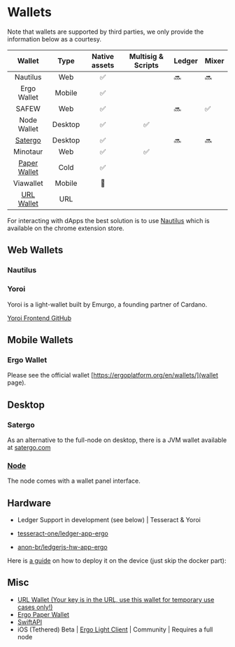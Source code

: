 # Wallets

Note that wallets are supported by third parties, we only provide the information below as a courtesy.


|    Wallet    |   Type  | Native assets | Multisig & Scripts | Ledger | Mixer |
|:------------:|:-------:|:-------------:|:------------------:|--------|-------|
| Nautilus     | Web     | ✅           |                    | 🔜   | 🔜   |
| Ergo Wallet  | Mobile  | ✅           |                    |        |       |
| SAFEW        | Web     | ✅           |                    | 🔜    | ✅   |
| Node Wallet  | Desktop | ✅           | ✅                |        |       |
| [Satergo](https://www.satergo.com)      | Desktop | ✅           |                    | 🔜    | 🔜   |
| Minotaur     | Web     | ✅           | ✅                |        |       |
| [Paper Wallet](https://anon-br.github.io/ergo-paper-wallet/) | Cold    | ✅           |                    |        |       |
| Viawallet    | Mobile  | 🚫           |                    |        |       |
| [URL Wallet](https://erg.urlwallet.org/)   | URL     |               |                    |        |       |



For interacting with dApps the best solution is to use [Nautilus](https://github.com/capt-nemo429/nautilus-wallet) which is available on the chrome extension store.

## Web Wallets

### Nautilus

### Yoroi

Yoroi is a light-wallet built by Emurgo, a founding partner of Cardano. 

[Yoroi Frontend GitHub](https://github.com/Emurgo/yoroi-frontend)


## Mobile Wallets

### Ergo Wallet

Please see the official wallet [https://ergoplatform.org/en/wallets/](wallet page). 

## Desktop

### Satergo

As an alternative to the full-node on desktop, there is a JVM wallet available at [satergo.com](https://www.satergo.com)

### [Node](/node)

The node comes with a wallet panel interface. 


## Hardware

- Ledger Support in development (see below)  | Tesseract & Yoroi

- [tesseract-one/ledger-app-ergo](https://github.com/tesseract-one/ledger-app-ergo)
- [anon-br/ledgerjs-hw-app-ergo](https://github.com/anon-br/ledgerjs-hw-app-ergo)

Here is [a guide](https://putukusuma.medium.com/build-an-app-for-ledger-nano-s-on-macbook-and-docker-46be51701206) on how to deploy it on the device (just skip the docker part): 

## Misc

- [URL Wallet (Your key is in the URL, use this wallet for temporary use cases only!)](https://erg.urlwallet.org/)
- [Ergo Paper Wallet](https://anon-br.github.io/ergo-paper-wallet/)
- [SwiftAPI](https://github.com/ergoplatform/sigma-rust/blob/31aa0922d03f632d22fdc348b2604d23ed296586/bindings/ergo-wallet-ios/Sources/ErgoWallet/ErgoWallet.swift)
- iOS (Tethered) Beta | [Ergo Light Client](https://github.com/bjenkinsgit/ErgoIOSLiteClient.git) | Community | Requires a full node
